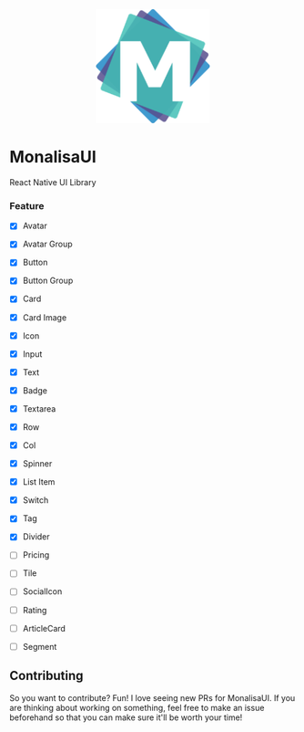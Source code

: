 
<p align="center">
  <img
	  src="assets/monalisa-ui-logo.png"
		alt="MonalisaUI Logo"
		width="200">
</p>


# MonalisaUI

React Native UI Library


### Feature

- [x] Avatar
- [x] Avatar Group
- [x] Button
- [x] Button Group
- [x] Card
- [x] Card Image
- [x] Icon
- [x] Input
- [x] Text
- [x] Badge
- [x] Textarea
- [x] Row
- [x] Col
- [x] Spinner
- [x] List Item
- [x] Switch
- [x] Tag
- [x] Divider
- [ ] Pricing
- [ ] Tile
- [ ] SocialIcon
- [ ] Rating
- [ ] ArticleCard
- [ ] Segment


## Contributing

So you want to contribute? Fun! I love seeing new PRs for MonalisaUI. If you are thinking about working on something, feel free to make an issue beforehand so that you can make sure it'll be worth your time!